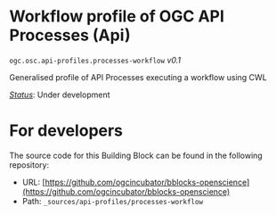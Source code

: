 
# Workflow profile of OGC API Processes (Api)

`ogc.osc.api-profiles.processes-workflow` *v0.1*

Generalised profile of API Processes executing a workflow using CWL

[*Status*](http://www.opengis.net/def/status): Under development


# For developers

The source code for this Building Block can be found in the following repository:

* URL: [https://github.com/ogcincubator/bblocks-openscience](https://github.com/ogcincubator/bblocks-openscience)
* Path: `_sources/api-profiles/processes-workflow`


